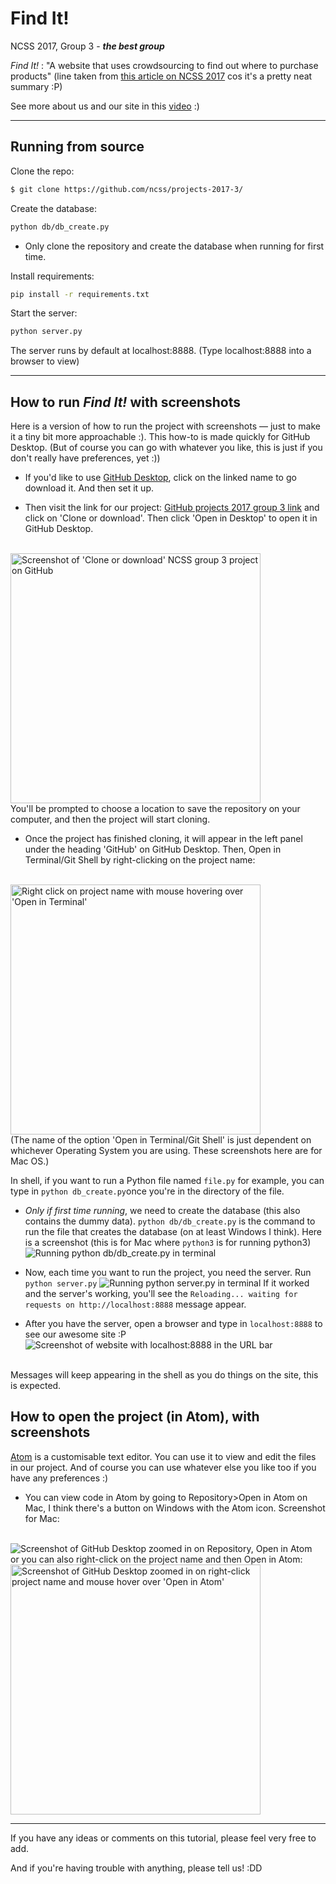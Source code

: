 # Find It!
NCSS 2017, Group 3 - _**the best group**_

*Find It!* : "A website that uses crowdsourcing to find out where to purchase products" (line taken from [this article on NCSS 2017](http://sydney.edu.au/engineering/news/2017/coding-for-kids-summer-school.shtml) cos it's a pretty neat summary :P)

See more about us and our site in this [video](https://www.youtube.com/watch?v=nrfOD1kIIOM) :)

---

## Running from source

Clone the repo:
```bash
$ git clone https://github.com/ncss/projects-2017-3/
```
Create the database:
```bash
python db/db_create.py
```

- Only clone the repository and create the database when running for first time.

Install requirements:
```bash
pip install -r requirements.txt
```

Start the server:
```bash
python server.py
```
The server runs by default at localhost:8888. (Type localhost:8888 into a browser to view)

---

## How to run *Find It!* with screenshots

Here is a version of how to run the project with screenshots — just to make it a tiny bit more approachable :). This how-to is made quickly for GitHub Desktop. (But of course you can go with whatever you like, this is just if you don't really have preferences, yet :))

- If you'd like to use [GitHub Desktop](https://desktop.github.com), click on the linked name to go download it. And then set it up.

- Then visit the link for our project: [GitHub projects 2017 group 3 link](https://github.com/ncss/projects-2017-3) and click on 'Clone or download'. Then click 'Open in Desktop' to open it in GitHub Desktop.
<br />
<img height="400" alt="Screenshot of 'Clone or download' NCSS group 3 project on GitHub" src="https://cloud.githubusercontent.com/assets/22441348/22179660/b2671018-e0ae-11e6-8df9-b70c499bd306.png">
<br />
You'll be prompted to choose a location to save the repository on your computer, and then the project will start cloning.

- Once the project has finished cloning, it will appear in the left panel under the heading 'GitHub' on GitHub Desktop. Then, Open in Terminal/Git Shell by right-clicking on the project name:
<br />
<img height="400" alt="Right click on project name with mouse hovering over 'Open in Terminal'" src="https://cloud.githubusercontent.com/assets/22441348/22178733/aafd91dc-e093-11e6-9b03-4091818ce586.png">
<br />
(The name of the option 'Open in Terminal/Git Shell' is just dependent on whichever Operating System you are using. These screenshots here are for Mac OS.)


In shell, if you want to run a Python file named `file.py` for example, you can type in `python db_create.py`once you're in the directory of the file.


- *Only if first time running*, we need to create the database (this also contains the dummy data). `python db/db_create.py` is the command to run the file that creates the database (on at least Windows I think).
Here is a screenshot (this is for Mac where `python3` is for running python3)
![Running python db/db_create.py in terminal](https://cloud.githubusercontent.com/assets/22441348/22178698/92192268-e092-11e6-85c2-2808e01170d2.png)

- Now, each time you want to run the project, you need the server. Run `python server.py`
![Running python server.py in terminal](https://cloud.githubusercontent.com/assets/22441348/22178746/052e2162-e094-11e6-897d-9f4f8d73b80d.png)
If it worked and the server's working, you'll see the `Reloading... waiting for requests on http://localhost:8888` message appear.

- After you have the server, open a browser and type in `localhost:8888` to see our awesome site :P
![Screenshot of website with localhost:8888 in the URL bar](https://cloud.githubusercontent.com/assets/22441348/22178763/9648a230-e094-11e6-8211-c199425f8397.png)
<br/>
Messages will keep appearing in the shell as you do things on the site, this is expected.

## How to open the project (in Atom), with screenshots
[Atom](https://atom.io) is a customisable text editor. You can use it to view and edit the files in our project. And of course you can use whatever else you like too if you have any preferences :)

- You can view code in Atom by going to Repository>Open in Atom on Mac, I think there's a button on Windows with the Atom icon.
Screenshot for Mac:
<br/>
<img alt="Screenshot of GitHub Desktop zoomed in on Repository, Open in Atom" src="https://cloud.githubusercontent.com/assets/22441348/22178790/1bd5092a-e095-11e6-87d7-0149e8e3d895.png">
<br/>
or you can also right-click on the project name and then Open in Atom:
<br/>
<img height="400" alt="Screenshot of GitHub Desktop zoomed in on right-click project name and mouse hover over 'Open in Atom'" src="https://cloud.githubusercontent.com/assets/22441348/22178779/eca7ffcc-e094-11e6-9062-ba5bab09b1a5.png">
<br/>

---
If you have any ideas or comments on this tutorial, please feel very free to add.

And if you're having trouble with anything, please tell us! :DD
